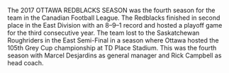 The 2017 OTTAWA REDBLACKS SEASON was the fourth season for the team in the Canadian Football League. The Redblacks finished in second place in the East Division with an 8–9–1 record and hosted a playoff game for the third consecutive year. The team lost to the Saskatchewan Roughriders in the East Semi-Final in a season where Ottawa hosted the 105th Grey Cup championship at TD Place Stadium. This was the fourth season with Marcel Desjardins as general manager and Rick Campbell as head coach.

